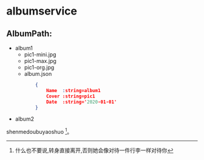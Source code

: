 # albumservice


## AlbumPath:
+ album1
     - pic1-mini.jpg
     - pic1-max.jpg
     - pic1-org.jpg
     - album.json
		```json
			{
				Name  :string=album1
				Cover :string=pic1
				Date  :string='2020-01-01'
			}
		```
+ album2

shenmedoubuyaoshuo [^a]。
[^a]: 什么也不要说,转身直接离开,否则她会像对待一件行李一样对待你
